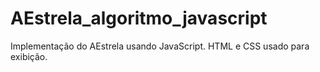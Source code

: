 # AEstrela_algoritmo_javascript
 Implementação do AEstrela usando JavaScript. HTML e CSS usado para exibição.
